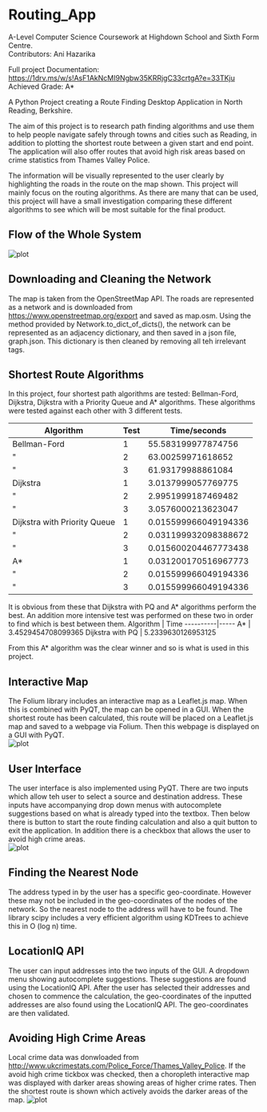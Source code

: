 # Routing_App

A-Level Computer Science Coursework at Highdown School and Sixth Form Centre.  
Contributors: Ani Hazarika

Full project Documentation:
https://1drv.ms/w/s!AsF1AkNcMI9Ngbw35KRRjgC33crtgA?e=33TKju  
Achieved Grade: A*

A Python Project creating a Route Finding Desktop Application in North Reading, Berkshire.

The aim of this project is to research path finding algorithms and use them to help people navigate safely through towns and cities such as Reading, in addition to plotting the shortest route between a given start and end point. The application will also offer routes that avoid high risk areas based on crime statistics from Thames Valley Police.

The information will be visually represented to the user clearly by highlighting the roads in the route on the map shown. This project will mainly focus on the routing algorithms. As there are many that can be used, this project will have a small investigation comparing these different algorithms to see which will be most suitable for the final product. 


## Flow of the Whole System
![plot](./images/flowchart.png)

## Downloading and Cleaning the Network
The map is taken from the OpenStreetMap API. The roads are represented as a network and is downloaded from https://www.openstreetmap.org/export and saved as map.osm.
Using the method provided by Network.to_dict_of_dicts(), the network can be represented as an adjacency dictionary, and then saved in a json file, graph.json. This dictionary is then cleaned by removing all teh irrelevant tags.

## Shortest Route Algorithms
In this project, four shortest path algorithms are tested: Bellman-Ford, Dijkstra, Dijkstra with a Priority Queue and A* algorithms. These algorithms were tested against each other with 3 different tests.

Algorithm | Test | Time/seconds
----------|------|-------------
Bellman-Ford | 1 | 55.583199977874756
"	| 2 | 63.00259971618652
"	| 3 | 61.93179988861084
Dijkstra | 1 | 3.0137999057769775
"	| 2 | 2.9951999187469482
"	| 3 | 3.0576000213623047
Dijkstra with Priority Queue | 1 | 0.015599966049194336
"	| 2 | 0.031199932098388672
"	| 3 | 0.015600204467773438
A*	| 1 | 0.031200170516967773
"	| 2 | 0.015599966049194336
"	| 3 | 0.015599966049194336

It is obvious from these that Dijkstra with PQ and A* algorithms perform the best. An addition more intensive test was performed on these two in order to find which is best between them.
Algorithm | Time
----------|-----
A* | 3.4529454708099365
Dijkstra with PQ | 5.2339630126953125

From this A* algorithm was the clear winner and so is what is used in this project.


## Interactive Map
The Folium library includes an interactive map as a Leaflet.js map. When this is combined with PyQT, the map can be opened in a GUI. When the shortest route has been calculated, this route will be placed on a Leaflet.js map and saved to a webpage via Folium. Then this webpage is displayed on a GUI with PyQT.  
![plot](./images/map_route.png)

## User Interface
The user interface is also implemented using PyQT. There are two inputs which allow teh user to select a source and destination address. These inputs have accompanying drop down menus with autocomplete suggestions based on what is already typed into the textbox. Then below there is button to start the route finding calculation and also a quit button to exit the application. In addition there is a checkbox that allows the user to avoid high crime areas.  
![plot](./images/user_interface.png)

## Finding the Nearest Node
The address typed in by the user has a specific geo-coordinate. However these may not be included in the geo-coordinates of the nodes of the network. So the nearest node to the address will have to be found. The library scipy includes a very efficient algorithm using KDTrees to achieve this in O (log n) time.


## LocationIQ API
The user can input addresses into the two inputs of the GUI. A dropdown menu showing autocomplete suggestions. These suggestions are found using the LocationIQ API. After the user has selected their addresses and chosen to commence the calculation, the geo-coordinates of the inputted addresses are also found using the LocationIQ API. The geo-coordinates are then validated.


## Avoiding High Crime Areas
Local crime data was donwloaded from http://www.ukcrimestats.com/Police_Force/Thames_Valley_Police. If the avoid high crime tickbox was checked, then a choropleth interactive map was displayed with darker areas showing areas of higher crime rates. Then the shortest route is shown which actively avoids the darker areas of the map.
![plot](./images/crime_routes.png)

